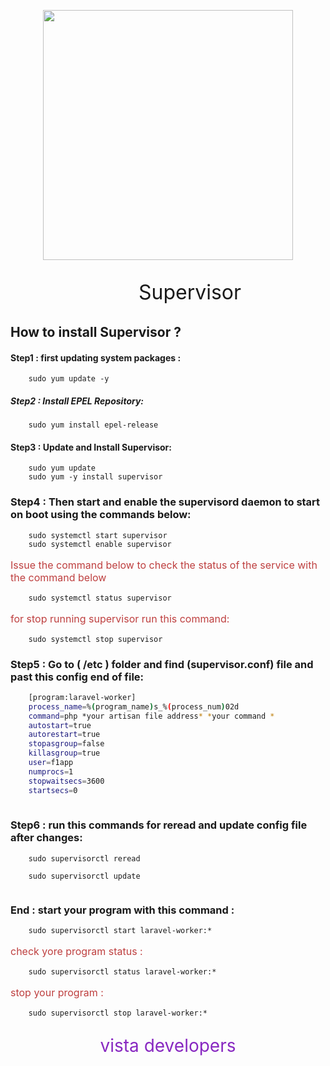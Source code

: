<p align="center"><a href="https://laravel.com" target="_blank"><img src="https://raw.githubusercontent.com/laravel/art/master/logo-lockup/5%20SVG/2%20CMYK/1%20Full%20Color/laravel-logolockup-cmyk-red.svg" width="400"></a></p>

<p align="center" style="font-size: 32px;margin-left: 70px">
      Supervisor
</p>

## How to install Supervisor ?

#### Step1 : first updating system packages :

```phpregexp 
    sudo yum update -y 
```

##### Step2 : Install EPEL Repository:

```phpregexp
    sudo yum install epel-release
```

#### Step3 : Update and Install Supervisor:

```phpregexp
    sudo yum update
    sudo yum -y install supervisor
```

### Step4 : Then start and enable the supervisord daemon to start on boot using the commands below:

```phpregexp
    sudo systemctl start supervisor
    sudo systemctl enable supervisor
```

<p align="left" style="font-size: 16px;color: #be3f3f">
    Issue the command below to check the status of the service with the command below
</p>

```phpregexp
    sudo systemctl status supervisor
```

<p align="left" style="font-size: 16px;color: #be3f3f">
    for stop running supervisor run this command:
</p>

```phpregexp
    sudo systemctl stop supervisor
```



### Step5 : Go to ( /etc ) folder and find (supervisor.conf) file and past this config end of file:

```bash
    [program:laravel-worker]
    process_name=%(program_name)s_%(process_num)02d
    command=php *your artisan file address* *your command *
    autostart=true
    autorestart=true
    stopasgroup=false
    killasgroup=true
    user=f1app
    numprocs=1
    stopwaitsecs=3600
    startsecs=0
    
```

### Step6 : run this commands for reread and update  config file  after changes:

```phpregexp
    sudo supervisorctl reread

    sudo supervisorctl update
    
```

### End : start your program with this command :
 ```phpregexp
     sudo supervisorctl start laravel-worker:*
  ```

<p align="left" style="font-size: 16px;color: #be3f3f">
    check yore program status  :
</p>

```phpregexp
    sudo supervisorctl status laravel-worker:*
```





<p align="left" style="font-size: 16px;color: #be3f3f">
    stop your program :
</p>

```phpregexp
    sudo supervisorctl stop laravel-worker:*
```



<p align="center" style="font-size: 28px;color: #8828c1">
    vista developers
</p>
